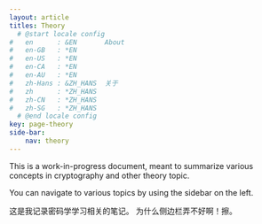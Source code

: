 ```yaml
---
layout: article
titles: Theory 
  # @start locale config
#   en      : &EN       About
#   en-GB   : *EN
#   en-US   : *EN
#   en-CA   : *EN
#   en-AU   : *EN
#   zh-Hans : &ZH_HANS  关于
#   zh      : *ZH_HANS
#   zh-CN   : *ZH_HANS
#   zh-SG   : *ZH_HANS
  # @end locale config
key: page-theory
side-bar:
    nav: theory
---
```


This is a work-in-progress document, meant to summarize various concepts in cryptography and other theory topic.

You can navigate to various topics by using the sidebar on the left.

这是我记录密码学学习相关的笔记。
为什么侧边栏弄不好啊！擦。